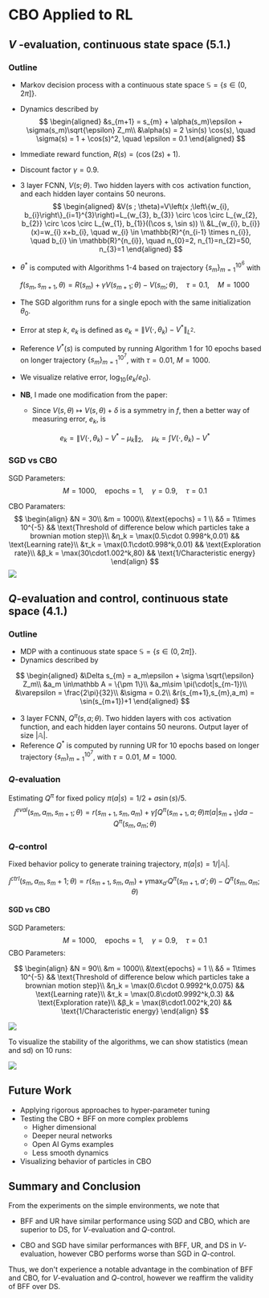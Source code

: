 # CBO Applied to RL

## $V$ -evaluation, continuous state space (5.1.)

### Outline

- Markov decision process with a continuous state space $\mathbb S = \{s \in (0, 2\pi]\}$.
- Dynamics described by 
$$
\begin{aligned}
&s_{m+1} = s_{m} + \alpha(s_m)\epsilon + \sigma(s_m)\sqrt{\epsilon} Z_m\\
&\alpha(s) = 2 \sin(s) \cos(s), \quad \sigma(s) = 1 + \cos(s)^2, \quad \epsilon = 0.1
\end{aligned}
$$
- Immediate reward function, $R(s)=(\cos(2s)+1)$.
- Discount factor $\gamma=0.9$.
- 3 layer FCNN, $V(s;\theta)$. Two hidden layers with $\cos$ activation function, and each hidden layer contains 50 neurons.
$$
\begin{aligned}
&V(s ; \theta)=V\left(x ;\left\{w_{i}, b_{i}\right\}_{i=1}^{3}\right)=L_{w_{3}, b_{3}} \circ \cos \circ L_{w_{2}, b_{2}} \circ \cos \circ L_{w_{1}, b_{1}}((\cos s, \sin s)) \\
&L_{w_{i}, b_{i}}(x)=w_{i} x+b_{i}, \quad w_{i} \in \mathbb{R}^{n_{i-1} \times n_{i}}, \quad b_{i} \in \mathbb{R}^{n_{i}}, \quad n_{0}=2, n_{1}=n_{2}=50, n_{3}=1
\end{aligned}
$$

- $\theta^*$ is computed with Algorithms 1-4 based on trajectory $\{s_m\}_{m=1}^{10^6}$ with

$$
f\left(s_{m}, s_{m+1}, \theta\right)=R\left(s_{m}\right)+\gamma V\left(s_{m+1} ; \theta\right)-V\left(s_{m} ; \theta\right), \quad \tau=0.1, \quad M=1000
$$

- The SGD algorithm runs for a single epoch with the same initialization $\theta_0$. 
- Error at step $k$, $e_k$ is defined as $e_k=\| V(\cdot,\theta_k)-V^*\|_{L^2}$. 
- Reference $V^*(s)$ is computed by running Algorithm 1 for 10 epochs based on longer trajectory $\{s_m\}_{m=1}^{10^7}$, with $\tau=0.01,$ $M=1000$.
- We visualize relative error, $\log_{10}(e_k/e_0)$.

- **NB**, I made one modification from the paper:
  - Since $V(s,\theta)\mapsto V(s,\theta)+\delta$ is a symmetry in $f$, then a better way of measuring error, $e_k$, is 

$$
e_k=\| V(\cdot,\theta_k)-V^* - \mu_k \|_2,\quad \mu_k = \int V(\cdot,\theta_k)-V^*
$$

### SGD vs CBO

SGD Parameters:
$$
M = 1000, \quad \text{epochs} = 1, \quad γ = 0.9, \quad τ = 0.1
$$

CBO Paramaters:
$$
\begin{align}
&N = 30\\
&m = 1000\\
&\text{epochs} = 1 \\
&δ = 1\times 10^{-5} && \text{Threshold of difference below which particles take a brownian motion step}\\
&η_k = \max(0.5\cdot 0.998^k,0.01) && \text{Learning rate}\\
&τ_k =  \max(0.1\cdot0.998^k,0.01) && \text{Exploration rate}\\
&β_k =  \max(30\cdot1.002^k,80) && \text{1/Characteristic energy}
\end{align}
$$
![](/home/franinsu/Documents/Lexing/CBO_RL/figs/V_SGD_vs_CBO_yuhua.png)

## $Q$-evaluation and control, continuous state space (4.1.)

### Outline

- MDP with a continuous state space $\mathbb S = \{s \in (0, 2\pi]\}$.
- Dynamics described by 

$$
\begin{aligned}
&\Delta s_{m} = a_m\epsilon + \sigma \sqrt{\epsilon} Z_m\\
&a_m \in\mathbb A = \{\pm 1\}\\
&a_m\sim \pi(\cdot|s_{m-1})\\
&\varepsilon = \frac{2\pi}{32}\\
&\sigma = 0.2\\
&r(s_{m+1},s_{m},a_m) = \sin(s_{m+1})+1
\end{aligned}
$$

- 3 layer FCNN, $Q^\pi(s,a;\theta)$. Two hidden layers with $\cos$ activation function, and each hidden layer contains 50 neurons. Output layer of size $|\mathbb A|$.
- Reference $Q^*$ is computed by running UR for 10 epochs based on longer trajectory $\{s_m\}_{m=1}^{10^7}$, with $\tau=0.01,$ $M=1000.$

### $Q$-evaluation

Estimating $Q^\pi$ for fixed policy $\pi(a|s)=1/2 + a \sin(s)/5$.
$$
j^{eval}(s_m, a_m, s_{m+1};\theta) = r(s_{m+1}, s_m, a_m)  + \gamma \int Q^\pi(s_{m+1},a;\theta)\pi(a|s_{m+1})da - Q^\pi(s_m,a_m;\theta)
$$

### $Q$-control

Fixed behavior policy to generate training trajectory, $\pi(a|s)=1/|\mathbb A|$.

$$
j^{ctrl}(s_m, a_m, s_m+1;\theta) = r(s_{m+1}, s_m, a_m)  + \gamma \max_{a'} Q^\pi(s_{m+1},a';\theta) - Q^\pi(s_m,a_m;\theta)
$$

#### SGD vs CBO

SGD Parameters:
$$
M = 1000, \quad \text{epochs} = 1, \quad γ = 0.9, \quad τ = 0.1
$$
CBO Parameters:

$$
\begin{align}
&N = 90\\
&m = 1000\\
&\text{epochs} = 1 \\
&δ = 1\times 10^{-5} && \text{Threshold of difference below which particles take a brownian motion step}\\
&η_k = \max(0.6\cdot 0.9992^k,0.075) && \text{Learning rate}\\
&τ_k =  \max(0.8\cdot0.9992^k,0.3) && \text{Exploration rate}\\
&β_k =  \max(8\cdot1.002^k,20) && \text{1/Characteristic energy}
\end{align}
$$

![](/home/franinsu/Documents/Lexing/CBO_RL/figs/Q_ctrl_SGD_vs_CBO.png)

To visualize the stability of the algorithms, we can show statistics (mean and sd) on 10 runs:

![ ](/home/franinsu/Documents/Lexing/CBO_RL/figs/Q_ctrl_SGD_vs_CBO_summary_3.png)

## Future Work

- Applying  rigorous approaches to hyper-parameter tuning
- Testing the CBO + BFF on more complex problems
  - Higher dimensional
  - Deeper neural networks
  - Open AI Gyms examples
  - Less smooth dynamics
- Visualizing behavior of particles in CBO

## Summary and Conclusion

From the experiments on the simple environments, we note that

- BFF and UR have similar performance using SGD and CBO, which are superior to DS, for $V$-evaluation and $Q$-control.

- CBO and SGD have similar performances with BFF, UR, and DS in $V$-evaluation,  however CBO performs worse than SGD in $Q$-control. 

Thus, we don't experience a notable advantage in the combination of BFF and CBO, for $V$-evaluation and $Q$-control, however we reaffirm the validity of BFF over DS.

